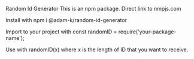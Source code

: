 Random Id Generator
This is an npm package. Direct link to nmpjs.com

Install with npm i @adam-k/random-id-generator

Import to your project with const randomID = require('your-package-name');

Use with randomID(x) where x is the length of ID that you want to receive.